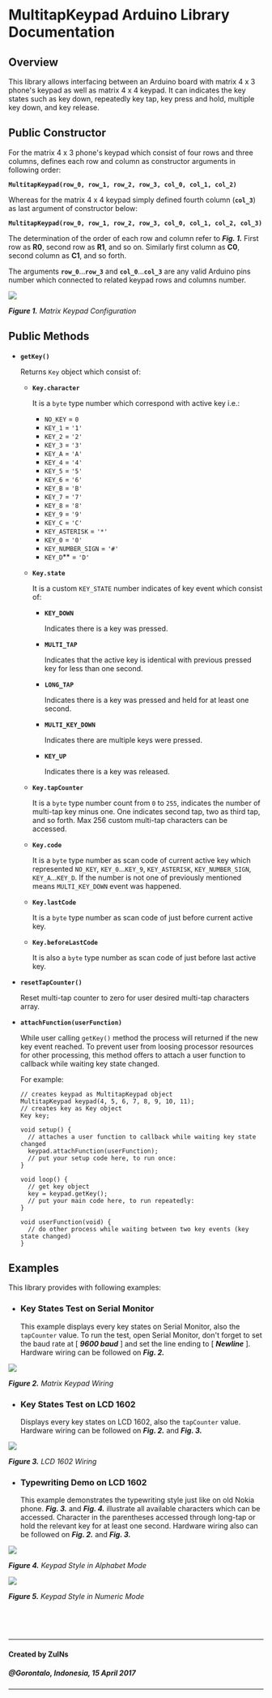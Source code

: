 # MultitapKeypad Arduino Library Documentation

## Overview
This library allows interfacing between an Arduino board with matrix 4 x 3 phone's keypad as well as matrix 4 x 4 keypad. It can indicates the key states such as key down, repeatedly key tap, key press and hold, multiple key down, and key release.

## Public Constructor
For the matrix 4 x 3 phone's keypad which consist of four rows and three columns, defines each row and column as constructor arguments in following order:

**`MultitapKeypad(row_0, row_1, row_2, row_3, col_0, col_1, col_2)`**

Whereas for the matrix 4 x 4 keypad simply defined fourth column (**`col_3`**) as last argument of constructor below:

**`MultitapKeypad(row_0, row_1, row_2, row_3, col_0, col_1, col_2, col_3)`**

The determination of the order of each row and column refer to ***Fig. 1.*** First row as **R0**, second row as **R1**, and so on. Similarly first column as **C0**, second column as **C1**, and so forth.

The arguments **`row_0`**...**`row_3`** and **`col_0`**...**`col_3`** are any valid Arduino pins number which connected to related keypad rows and columns number.

![](matrix-keypad.png?raw=true)

***Figure 1.*** *Matrix Keypad Configuration*

## Public Methods
- **`getKey()`**

  Returns `Key` object which consist of:
  - **`Key.character`**

    It is a `byte` type number which correspond with active key i.e.:
    - `NO_KEY` = `0`
    - `KEY_1` = `'1'`
    - `KEY_2` = `'2'`
    - `KEY_3` = `'3'`
    - `KEY_A` = `'A'`
    - `KEY_4` = `'4'`
    - `KEY_5` = `'5'`
    - `KEY_6` = `'6'`
    - `KEY_B` = `'B'`
    - `KEY_7` = `'7'`
    - `KEY_8` = `'8'`
    - `KEY_9` = `'9'`
    - `KEY_C` = `'C'`
    - `KEY_ASTERISK` = `'*'`
    - `KEY_0` = `'0'`
    - `KEY_NUMBER_SIGN` = `'#'`
    - `KEY_D`** = `'D'`
  - **`Key.state`**

    It is a custom `KEY_STATE` number indicates of key event which consist of:
    - **`KEY_DOWN`**

      Indicates there is a key was pressed.
    - **`MULTI_TAP`**

      Indicates that the active key is identical with previous pressed key for less than one second.
    - **`LONG_TAP`**

      Indicates there is a key was pressed and held for at least one second.
    - **`MULTI_KEY_DOWN`**

      Indicates there are multiple keys were pressed.
    - **`KEY_UP`**

      Indicates there is a key was released.
  - **`Key.tapCounter`**

    It is a `byte` type number count from `0` to `255`, indicates the number of multi-tap key minus one. One indicates second tap, two as third tap, and so forth. Max 256 custom multi-tap characters can be accessed.
  - **`Key.code`**

    It is a `byte` type number as scan code of current active key which represented `NO_KEY`, `KEY_0`...`KEY_9`, `KEY_ASTERISK`, `KEY_NUMBER_SIGN`, `KEY_A`...`KEY_D`. If the number is not one of previously mentioned means `MULTI_KEY_DOWN` event was happened.
  - **`Key.lastCode`**

    It is a `byte` type number as scan code of just before current active key.
  - **`Key.beforeLastCode`**

    It is also a `byte` type number as scan code of just before last active key.
- **`resetTapCounter()`**

  Reset multi-tap counter to zero for user desired multi-tap characters array.
- **`attachFunction(userFunction)`**

  While user calling `getKey()` method the process will returned if the new key event reached. To prevent user from loosing processor resources for other processing, this method offers to attach a user function to callback while waiting key state changed.

  For example:

      // creates keypad as MultitapKeypad object
      MultitapKeypad keypad(4, 5, 6, 7, 8, 9, 10, 11);
      // creates key as Key object
      Key key;
 
      void setup() {
        // attaches a user function to callback while waiting key state changed
        keypad.attachFunction(userFunction);
        // put your setup code here, to run once:
      }

      void loop() {
        // get key object
        key = keypad.getKey();
        // put your main code here, to run repeatedly:
      }

      void userFunction(void) {
        // do other process while waiting between two key events (key state changed)
      }
## Examples
This library provides with following examples:
- ### Key States Test on Serial Monitor
  This example displays every key states on Serial Monitor, also the `tapCounter` value. To run the test, open Serial Monitor, don't forget to set the baud rate at [ ***9600 baud*** ] and set the line ending to [ ***Newline*** ]. Hardware wiring can be followed on ***Fig. 2.***

![](keypad-wiring.png?raw=true)

***Figure 2.*** *Matrix Keypad Wiring*

- ### Key States Test on LCD 1602
  Displays every key states on LCD 1602, also the `tapCounter` value. Hardware wiring can be followed on ***Fig. 2.*** and ***Fig. 3.***

![](lcd1602-wiring.png?raw=true)

***Figure 3.*** *LCD 1602 Wiring*

- ### Typewriting Demo on LCD 1602
  This example demonstrates the typewriting style just like on old Nokia phone. ***Fig. 3.*** and ***Fig. 4.*** illustrate all available characters which can be accessed. Character in the parentheses accessed through long-tap or hold the relevant key for at least one second. Hardware wiring also can be followed on ***Fig. 2.*** and ***Fig. 3.***

  

![](abc-mode.png?raw=true)

***Figure 4.*** *Keypad Style in Alphabet Mode*

![](123-mode.png?raw=true)

***Figure 5.*** *Keypad Style in Numeric Mode*

&nbsp;

&nbsp;

---
#### Created by ZulNs
##### @Gorontalo, Indonesia, 15 April 2017
---
